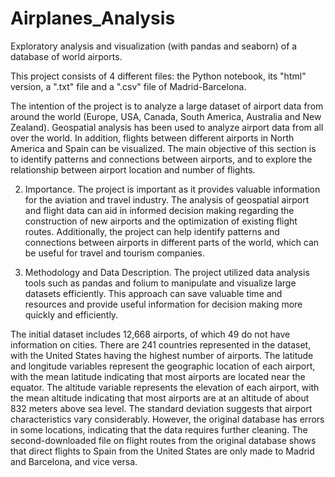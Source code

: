 # Airplanes_Analysis
Exploratory analysis and visualization (with pandas and seaborn) of a database of world airports.

This project consists of 4 different files: the Python notebook, its "html" version, a ".txt" file and a ".csv" file of Madrid-Barcelona.

The intention of the project is to analyze a large dataset of airport data from around the world (Europe, USA, Canada, South America, Australia and New Zealand). Geospatial analysis has been used to analyze airport data from all over the world. In addition, flights between different airports in North America and Spain can be visualized. The main objective of this section is to identify patterns and connections between airports, and to explore the relationship between airport location and number of flights.

2. Importance.
The project is important as it provides valuable information for the aviation and travel industry. The analysis of geospatial airport and flight data can aid in informed decision making regarding the construction of new airports and the optimization of existing flight routes. Additionally, the project can help identify patterns and connections between airports in different parts of the world, which can be useful for travel and tourism companies.

3. Methodology and Data Description.
The project utilized data analysis tools such as pandas and folium to manipulate and visualize large datasets efficiently. This approach can save valuable time and resources and provide useful information for decision making more quickly and efficiently.

The initial dataset includes 12,668 airports, of which 49 do not have information on cities. There are 241 countries represented in the dataset, with the United States having the highest number of airports. The latitude and longitude variables represent the geographic location of each airport, with the mean latitude indicating that most airports are located near the equator. The altitude variable represents the elevation of each airport, with the mean altitude indicating that most airports are at an altitude of about 832 meters above sea level. The standard deviation suggests that airport characteristics vary considerably. However, the original database has errors in some locations, indicating that the data requires further cleaning. The second-downloaded file on flight routes from the original database shows that direct flights to Spain from the United States are only made to Madrid and Barcelona, and vice versa.
